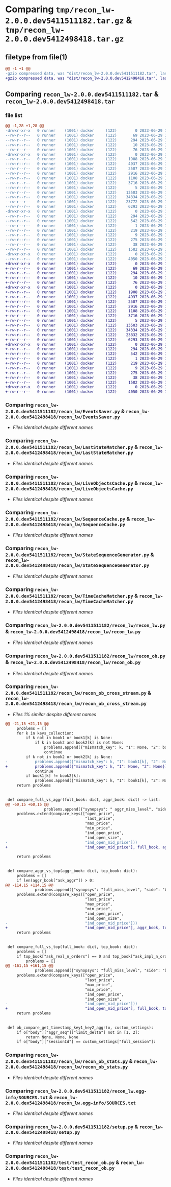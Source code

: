 # Comparing `tmp/recon_lw-2.0.0.dev5411511182.tar.gz` & `tmp/recon_lw-2.0.0.dev5412498418.tar.gz`

## filetype from file(1)

```diff
@@ -1 +1 @@
-gzip compressed data, was "dist/recon_lw-2.0.0.dev5411511182.tar", last modified: Thu Jun 29 11:09:38 2023, max compression
+gzip compressed data, was "dist/recon_lw-2.0.0.dev5412498418.tar", last modified: Thu Jun 29 13:03:07 2023, max compression
```

## Comparing `recon_lw-2.0.0.dev5411511182.tar` & `recon_lw-2.0.0.dev5412498418.tar`

### file list

```diff
@@ -1,28 +1,28 @@
-drwxr-xr-x   0 runner    (1001) docker     (122)        0 2023-06-29 11:09:38.000000 recon_lw-2.0.0.dev5411511182/
--rw-r--r--   0 runner    (1001) docker     (122)       69 2023-06-29 11:08:51.000000 recon_lw-2.0.0.dev5411511182/MANIFEST.in
--rw-r--r--   0 runner    (1001) docker     (122)      294 2023-06-29 11:09:38.000000 recon_lw-2.0.0.dev5411511182/PKG-INFO
--rw-r--r--   0 runner    (1001) docker     (122)       10 2023-06-29 11:08:51.000000 recon_lw-2.0.0.dev5411511182/README.md
--rw-r--r--   0 runner    (1001) docker     (122)       76 2023-06-29 11:09:14.000000 recon_lw-2.0.0.dev5411511182/package_info.json
-drwxr-xr-x   0 runner    (1001) docker     (122)        0 2023-06-29 11:09:38.000000 recon_lw-2.0.0.dev5411511182/recon_lw/
--rw-r--r--   0 runner    (1001) docker     (122)     1908 2023-06-29 11:08:51.000000 recon_lw-2.0.0.dev5411511182/recon_lw/EventsSaver.py
--rw-r--r--   0 runner    (1001) docker     (122)     4937 2023-06-29 11:08:51.000000 recon_lw-2.0.0.dev5411511182/recon_lw/LastStateMatcher.py
--rw-r--r--   0 runner    (1001) docker     (122)     2507 2023-06-29 11:08:51.000000 recon_lw-2.0.0.dev5411511182/recon_lw/LiveObjectsCache.py
--rw-r--r--   0 runner    (1001) docker     (122)     2916 2023-06-29 11:08:51.000000 recon_lw-2.0.0.dev5411511182/recon_lw/SequenceCache.py
--rw-r--r--   0 runner    (1001) docker     (122)     1108 2023-06-29 11:08:51.000000 recon_lw-2.0.0.dev5411511182/recon_lw/StateSequenceGenerator.py
--rw-r--r--   0 runner    (1001) docker     (122)     3716 2023-06-29 11:08:51.000000 recon_lw-2.0.0.dev5411511182/recon_lw/TimeCacheMatcher.py
--rw-r--r--   0 runner    (1001) docker     (122)        5 2023-06-29 11:08:51.000000 recon_lw-2.0.0.dev5411511182/recon_lw/__init__.py
--rw-r--r--   0 runner    (1001) docker     (122)    13503 2023-06-29 11:08:51.000000 recon_lw-2.0.0.dev5411511182/recon_lw/recon_lw.py
--rw-r--r--   0 runner    (1001) docker     (122)    34334 2023-06-29 11:08:51.000000 recon_lw-2.0.0.dev5411511182/recon_lw/recon_ob.py
--rw-r--r--   0 runner    (1001) docker     (122)    23772 2023-06-29 11:08:51.000000 recon_lw-2.0.0.dev5411511182/recon_lw/recon_ob_cross_stream.py
--rw-r--r--   0 runner    (1001) docker     (122)     6293 2023-06-29 11:08:51.000000 recon_lw-2.0.0.dev5411511182/recon_lw/recon_ob_stats.py
-drwxr-xr-x   0 runner    (1001) docker     (122)        0 2023-06-29 11:09:38.000000 recon_lw-2.0.0.dev5411511182/recon_lw.egg-info/
--rw-r--r--   0 runner    (1001) docker     (122)      294 2023-06-29 11:09:38.000000 recon_lw-2.0.0.dev5411511182/recon_lw.egg-info/PKG-INFO
--rw-r--r--   0 runner    (1001) docker     (122)      542 2023-06-29 11:09:38.000000 recon_lw-2.0.0.dev5411511182/recon_lw.egg-info/SOURCES.txt
--rw-r--r--   0 runner    (1001) docker     (122)        1 2023-06-29 11:09:38.000000 recon_lw-2.0.0.dev5411511182/recon_lw.egg-info/dependency_links.txt
--rw-r--r--   0 runner    (1001) docker     (122)      219 2023-06-29 11:09:38.000000 recon_lw-2.0.0.dev5411511182/recon_lw.egg-info/requires.txt
--rw-r--r--   0 runner    (1001) docker     (122)        9 2023-06-29 11:09:38.000000 recon_lw-2.0.0.dev5411511182/recon_lw.egg-info/top_level.txt
--rw-r--r--   0 runner    (1001) docker     (122)      275 2023-06-29 11:08:51.000000 recon_lw-2.0.0.dev5411511182/requirements.txt
--rw-r--r--   0 runner    (1001) docker     (122)       38 2023-06-29 11:09:38.000000 recon_lw-2.0.0.dev5411511182/setup.cfg
--rw-r--r--   0 runner    (1001) docker     (122)     1582 2023-06-29 11:08:51.000000 recon_lw-2.0.0.dev5411511182/setup.py
-drwxr-xr-x   0 runner    (1001) docker     (122)        0 2023-06-29 11:09:38.000000 recon_lw-2.0.0.dev5411511182/test/
--rw-r--r--   0 runner    (1001) docker     (122)     4050 2023-06-29 11:08:51.000000 recon_lw-2.0.0.dev5411511182/test/test_recon_ob.py
+drwxr-xr-x   0 runner    (1001) docker     (122)        0 2023-06-29 13:03:07.000000 recon_lw-2.0.0.dev5412498418/
+-rw-r--r--   0 runner    (1001) docker     (122)       69 2023-06-29 13:02:05.000000 recon_lw-2.0.0.dev5412498418/MANIFEST.in
+-rw-r--r--   0 runner    (1001) docker     (122)      294 2023-06-29 13:03:07.000000 recon_lw-2.0.0.dev5412498418/PKG-INFO
+-rw-r--r--   0 runner    (1001) docker     (122)       10 2023-06-29 13:02:05.000000 recon_lw-2.0.0.dev5412498418/README.md
+-rw-r--r--   0 runner    (1001) docker     (122)       76 2023-06-29 13:02:37.000000 recon_lw-2.0.0.dev5412498418/package_info.json
+drwxr-xr-x   0 runner    (1001) docker     (122)        0 2023-06-29 13:03:07.000000 recon_lw-2.0.0.dev5412498418/recon_lw/
+-rw-r--r--   0 runner    (1001) docker     (122)     1908 2023-06-29 13:02:05.000000 recon_lw-2.0.0.dev5412498418/recon_lw/EventsSaver.py
+-rw-r--r--   0 runner    (1001) docker     (122)     4937 2023-06-29 13:02:05.000000 recon_lw-2.0.0.dev5412498418/recon_lw/LastStateMatcher.py
+-rw-r--r--   0 runner    (1001) docker     (122)     2507 2023-06-29 13:02:05.000000 recon_lw-2.0.0.dev5412498418/recon_lw/LiveObjectsCache.py
+-rw-r--r--   0 runner    (1001) docker     (122)     2916 2023-06-29 13:02:05.000000 recon_lw-2.0.0.dev5412498418/recon_lw/SequenceCache.py
+-rw-r--r--   0 runner    (1001) docker     (122)     1108 2023-06-29 13:02:05.000000 recon_lw-2.0.0.dev5412498418/recon_lw/StateSequenceGenerator.py
+-rw-r--r--   0 runner    (1001) docker     (122)     3716 2023-06-29 13:02:05.000000 recon_lw-2.0.0.dev5412498418/recon_lw/TimeCacheMatcher.py
+-rw-r--r--   0 runner    (1001) docker     (122)        5 2023-06-29 13:02:05.000000 recon_lw-2.0.0.dev5412498418/recon_lw/__init__.py
+-rw-r--r--   0 runner    (1001) docker     (122)    13503 2023-06-29 13:02:05.000000 recon_lw-2.0.0.dev5412498418/recon_lw/recon_lw.py
+-rw-r--r--   0 runner    (1001) docker     (122)    34334 2023-06-29 13:02:05.000000 recon_lw-2.0.0.dev5412498418/recon_lw/recon_ob.py
+-rw-r--r--   0 runner    (1001) docker     (122)    23832 2023-06-29 13:02:05.000000 recon_lw-2.0.0.dev5412498418/recon_lw/recon_ob_cross_stream.py
+-rw-r--r--   0 runner    (1001) docker     (122)     6293 2023-06-29 13:02:05.000000 recon_lw-2.0.0.dev5412498418/recon_lw/recon_ob_stats.py
+drwxr-xr-x   0 runner    (1001) docker     (122)        0 2023-06-29 13:03:07.000000 recon_lw-2.0.0.dev5412498418/recon_lw.egg-info/
+-rw-r--r--   0 runner    (1001) docker     (122)      294 2023-06-29 13:03:07.000000 recon_lw-2.0.0.dev5412498418/recon_lw.egg-info/PKG-INFO
+-rw-r--r--   0 runner    (1001) docker     (122)      542 2023-06-29 13:03:07.000000 recon_lw-2.0.0.dev5412498418/recon_lw.egg-info/SOURCES.txt
+-rw-r--r--   0 runner    (1001) docker     (122)        1 2023-06-29 13:03:07.000000 recon_lw-2.0.0.dev5412498418/recon_lw.egg-info/dependency_links.txt
+-rw-r--r--   0 runner    (1001) docker     (122)      219 2023-06-29 13:03:07.000000 recon_lw-2.0.0.dev5412498418/recon_lw.egg-info/requires.txt
+-rw-r--r--   0 runner    (1001) docker     (122)        9 2023-06-29 13:03:07.000000 recon_lw-2.0.0.dev5412498418/recon_lw.egg-info/top_level.txt
+-rw-r--r--   0 runner    (1001) docker     (122)      275 2023-06-29 13:02:05.000000 recon_lw-2.0.0.dev5412498418/requirements.txt
+-rw-r--r--   0 runner    (1001) docker     (122)       38 2023-06-29 13:03:07.000000 recon_lw-2.0.0.dev5412498418/setup.cfg
+-rw-r--r--   0 runner    (1001) docker     (122)     1582 2023-06-29 13:02:05.000000 recon_lw-2.0.0.dev5412498418/setup.py
+drwxr-xr-x   0 runner    (1001) docker     (122)        0 2023-06-29 13:03:07.000000 recon_lw-2.0.0.dev5412498418/test/
+-rw-r--r--   0 runner    (1001) docker     (122)     4050 2023-06-29 13:02:05.000000 recon_lw-2.0.0.dev5412498418/test/test_recon_ob.py
```

### Comparing `recon_lw-2.0.0.dev5411511182/recon_lw/EventsSaver.py` & `recon_lw-2.0.0.dev5412498418/recon_lw/EventsSaver.py`

 * *Files identical despite different names*

### Comparing `recon_lw-2.0.0.dev5411511182/recon_lw/LastStateMatcher.py` & `recon_lw-2.0.0.dev5412498418/recon_lw/LastStateMatcher.py`

 * *Files identical despite different names*

### Comparing `recon_lw-2.0.0.dev5411511182/recon_lw/LiveObjectsCache.py` & `recon_lw-2.0.0.dev5412498418/recon_lw/LiveObjectsCache.py`

 * *Files identical despite different names*

### Comparing `recon_lw-2.0.0.dev5411511182/recon_lw/SequenceCache.py` & `recon_lw-2.0.0.dev5412498418/recon_lw/SequenceCache.py`

 * *Files identical despite different names*

### Comparing `recon_lw-2.0.0.dev5411511182/recon_lw/StateSequenceGenerator.py` & `recon_lw-2.0.0.dev5412498418/recon_lw/StateSequenceGenerator.py`

 * *Files identical despite different names*

### Comparing `recon_lw-2.0.0.dev5411511182/recon_lw/TimeCacheMatcher.py` & `recon_lw-2.0.0.dev5412498418/recon_lw/TimeCacheMatcher.py`

 * *Files identical despite different names*

### Comparing `recon_lw-2.0.0.dev5411511182/recon_lw/recon_lw.py` & `recon_lw-2.0.0.dev5412498418/recon_lw/recon_lw.py`

 * *Files identical despite different names*

### Comparing `recon_lw-2.0.0.dev5411511182/recon_lw/recon_ob.py` & `recon_lw-2.0.0.dev5412498418/recon_lw/recon_ob.py`

 * *Files identical despite different names*

### Comparing `recon_lw-2.0.0.dev5411511182/recon_lw/recon_ob_cross_stream.py` & `recon_lw-2.0.0.dev5412498418/recon_lw/recon_ob_cross_stream.py`

 * *Files 1% similar despite different names*

```diff
@@ -21,15 +21,15 @@
     problems = []
     for k in keys_collection:
         if k not in book1 or book1[k] is None:
             if k in book2 and book2[k] is not None:
                 problems.append({"mismatch_key": k, "1": None, "2": book2[k]})
                 continue
         if k not in book2 or book2[k] is None:
-            problems.append({"mismatch_key": k, "1": book1[k], "2": None})
+            problems.append({"mismatch_key": k, "1": None, "2": None})
             continue
         if book1[k] != book2[k]:
             problems.append({"mismatch_key": k, "1": book1[k], "2": None})
     return problems
 
 
 def compare_full_vs_aggr(full_book: dict, aggr_book: dict) -> list:
@@ -60,15 +60,15 @@
                 problems.append({"synopsys": " aggr_miss_level", "side": side, "level": i + 1})
     problems.extend(compare_keys(["open_price",
                                   "last_price",
                                   "max_price",
                                   "min_price",
                                   "ind_open_price",
                                   "ind_open_size",
-                                  "ind_open_mid_price"]))
+                                  "ind_open_mid_price"], full_book, aggr_book))
     
     return problems
 
 
 def compare_aggr_vs_top(aggr_book: dict, top_book: dict):
     problems = []
     if len(aggr_book["ask_aggr"]) > 0:
@@ -114,15 +114,15 @@
             problems.append({"synopsys": "full_miss_level", "side": "bid"})
     problems.extend(compare_keys(["open_price",
                                   "last_price",
                                   "max_price",
                                   "min_price",
                                   "ind_open_price",
                                   "ind_open_size",
-                                  "ind_open_mid_price"]))
+                                  "ind_open_mid_price"], aggr_book, top_book))
     return problems
 
 
 def compare_full_vs_top(full_book: dict, top_book: dict):
     problems = []
     if top_book["ask_real_n_orders"] == 0 and top_book["ask_impl_n_orders"] != 0:
         problems = []
@@ -161,15 +161,15 @@
             problems.append({"synopsys": "full_miss_level", "side": "bid"})
     problems.extend(compare_keys(["open_price",
                                   "last_price",
                                   "max_price",
                                   "min_price",
                                   "ind_open_price",
                                   "ind_open_size",
-                                  "ind_open_mid_price"]))
+                                  "ind_open_mid_price"], full_book, top_book))
     return problems
 
 
 def ob_compare_get_timestamp_key1_key2_aggr(o, custom_settings):
     if o["body"]["aggr_seq"]["limit_delta"] not in [1, 2]:
         return None, None, None
     if o["body"]["sessionId"] == custom_settings["full_session"]:
```

### Comparing `recon_lw-2.0.0.dev5411511182/recon_lw/recon_ob_stats.py` & `recon_lw-2.0.0.dev5412498418/recon_lw/recon_ob_stats.py`

 * *Files identical despite different names*

### Comparing `recon_lw-2.0.0.dev5411511182/recon_lw.egg-info/SOURCES.txt` & `recon_lw-2.0.0.dev5412498418/recon_lw.egg-info/SOURCES.txt`

 * *Files identical despite different names*

### Comparing `recon_lw-2.0.0.dev5411511182/setup.py` & `recon_lw-2.0.0.dev5412498418/setup.py`

 * *Files identical despite different names*

### Comparing `recon_lw-2.0.0.dev5411511182/test/test_recon_ob.py` & `recon_lw-2.0.0.dev5412498418/test/test_recon_ob.py`

 * *Files identical despite different names*

